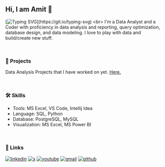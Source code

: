 ## Hi, I am Amit 👋

[![Typing SVG](https://readme-typing-svg.demolab.com?font=Fira+Code&pause=1000&random=false&width=435&lines=Data+Analyst+at+Your+Service!)](https://git.io/typing-svg)
<br>
I'm a Data Analyst and a Coder with proficiency in data analysis and reporting, query optimization, database design, and data modeling. 
I love to play with data and build/create new stuff. 

<br>


### 🔭 Projects
Data Analysis Projects that I have worked on yet. [Here.](https://github.com/amitht007/Data-Analysis-Projects)

<br>


### 🛠 Skills
- Tools: MS Excel, VS Code, Intellij Idea 
- Language: SQL, Python
- Database: PostgreSQL, MySQL
- Visualization: MS Excel, MS Power BI

<br>


### 🔗 Links
[![linkedin](https://img.shields.io/badge/LINKEDIN-0A66C2?style=for-the-badge&logo=linkedin&logoColor=white)](https://www.linkedin.com/in/amitht007/)
[![x](https://img.shields.io/badge/X-000?style=for-the-badge&logo=Twitter&logoColor=white)](https://twitter.com/knightHeadHouse)
[![youtube](https://img.shields.io/badge/Youtube-CD201F?style=for-the-badge&logo=youtube&logoColor=white)](https://www.youtube.com/channel/UCsuoBLpprodunLxwgHHJTcA)
[![gmail](https://img.shields.io/badge/Gmail-d44638?style=for-the-badge&logo=gmail&logoColor=white)](www.amitht007@gmail.com)
[![github](https://img.shields.io/badge/Github-000?style=for-the-badge&logo=github&logoColor=white)](https://github.com/amitht007)



<!--
**amitht007/amitht007** is a ✨ _special_ ✨ repository because its `README.md` (this file) appears on your GitHub profile.

Here are some ideas to get you started:

- 🔭 I’m currently working on ...
- 🌱 I’m currently learning ...
- 👯 I’m looking to collaborate on ...
- 🤔 I’m looking for help with ...
- 💬 Ask me about ...
- 📫 How to reach me: ...
- 😄 Pronouns: ...
- ⚡ Fun fact: ...
-->
